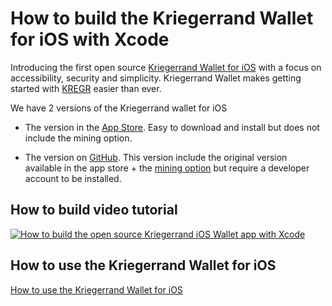 # **How to build the Kriegerrand Wallet for iOS with Xcode**

Introducing the first open source [Kriegerrand Wallet for iOS](https://itunes.apple.com/us/app/bloc-wallet-by-furiousteam-ltd/id1437924269?mt=8&ign-mpt=uo%3D2) with a focus on accessibility, security and simplicity. Kriegerrand Wallet makes getting started with [KREGR](https://bloc.money) easier than ever.

We have 2 versions of the Kriegerrand wallet for iOS

- The version in the [App Store](https://itunes.apple.com/us/app/bloc-wallet-by-furiousteam-ltd/id1437924269?mt=8&ign-mpt=uo%3D2). Easy to download and install but does not include the mining option.

- The version on [GitHub](https://github.com/furiousteam/KREGR-iOS-wallet). This version include the original version available in the app store + the  [mining option](https://github.com/furiousteam/KREGR-iOS-wallet/tree/mining) but require a developer account to be installed.

## **How to build video tutorial**

[![How to build the open source Kriegerrand iOS Wallet app with Xcode](images/iOS-wallet/KREGR-IOS-WALLET-XCODE-VIDEO-GUIDE.jpg)](https://www.youtube.com/watch?v=Ve2GGJ-UIxE)

## **How to use the Kriegerrand Wallet for iOS**

[How to use the Kriegerrand Wallet for iOS](../wallets/KREGR-iOS-wallet.md) 